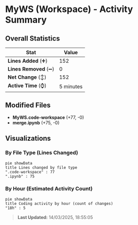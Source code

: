 # MyWS (Workspace) - Activity Summary 

## Overall Statistics

| Stat                   | Value                                                             |
| ---------------------- | ----------------------------------------------------------------- |
| **Lines Added** (➕)   | 152                                          |
| **Lines Removed** (➖) | 0                                        |
| **Net Change** (↕)    | 152                |
| **Active Time** (⌚)   | 5 minutes |


## Modified Files
- **MyWS.code-workspace** (+77, -0)
- **merge.ipynb** (+75, -0)

## Visualizations

### By File Type (Lines Changed)

```mermaid
pie showData
title Lines changed by file type
".code-workspace" : 77
".ipynb" : 75
```

### By Hour (Estimated Activity Count)

```mermaid
pie showData
title Coding activity by hour (count of changes)
"18h" : 5
```


> **Last Updated:** 14/03/2025, 18:55:05